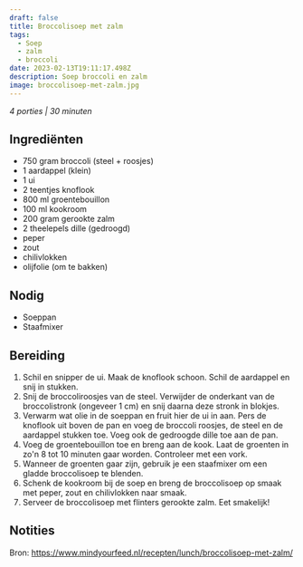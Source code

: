 ```yaml
---
draft: false
title: Broccolisoep met zalm
tags:
  - Soep
  - zalm
  - broccoli
date: 2023-02-13T19:11:17.498Z
description: Soep broccoli en zalm
image: broccolisoep-met-zalm.jpg
---
```


_4 porties | 30 minuten_

## Ingrediënten
- 750 gram broccoli (steel + roosjes)
- 1 aardappel (klein)
- 1 ui
- 2 teentjes knoflook  
- 800 ml groentebouillon
- 100 ml kookroom
- 200 gram gerookte zalm
- 2 theelepels dille (gedroogd)
- peper
- zout
- chilivlokken
- olijfolie (om te bakken)
  
## Nodig
- Soeppan
- Staafmixer

##  Bereiding

1. Schil en snipper de ui. Maak de knoflook schoon. Schil de aardappel en snij in stukken.
2. Snij de broccoliroosjes van de steel. Verwijder de onderkant van de broccolistronk (ongeveer 1 cm) en snij daarna deze stronk in blokjes.
3. Verwarm wat olie in de soeppan en fruit hier de ui in aan. Pers de knoflook uit boven de pan en voeg de broccoli roosjes, de steel en de aardappel stukken toe. Voeg ook de gedroogde dille toe aan de pan.
4. Voeg de groentebouillon toe en breng aan de kook. Laat de groenten in zo'n 8 tot 10 minuten gaar worden. Controleer met een vork.
5. Wanneer de groenten gaar zijn, gebruik je een staafmixer om een gladde broccolisoep te blenden.
6. Schenk de kookroom bij de soep en breng de broccolisoep op smaak met peper, zout en chilivlokken naar smaak.
7. Serveer de broccolisoep met flinters gerookte zalm. Eet smakelijk!

## Notities
Bron: https://www.mindyourfeed.nl/recepten/lunch/broccolisoep-met-zalm/
